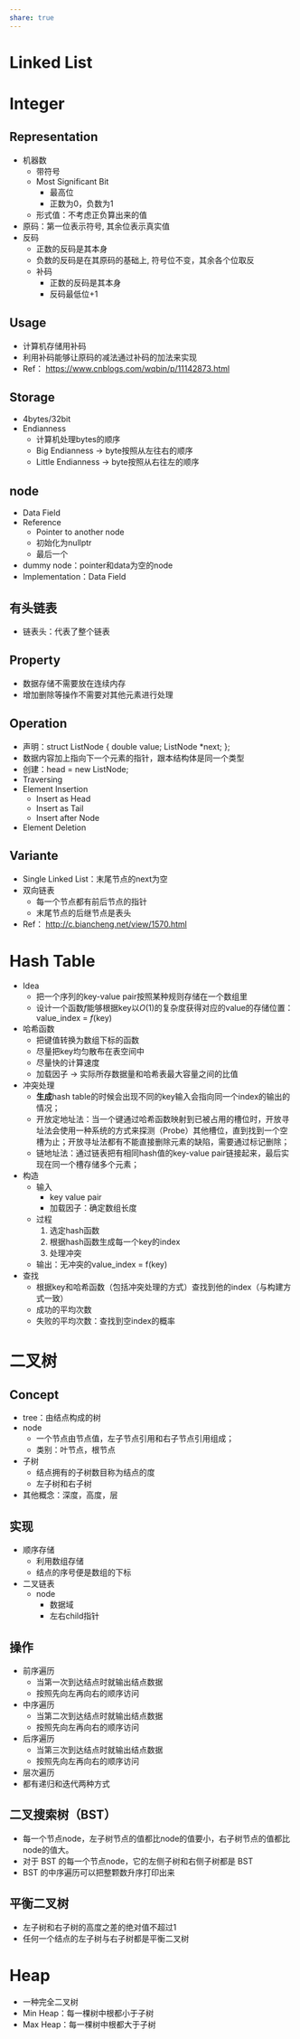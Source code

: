 ```yaml
---
share: true
---
```

# Linked List

# Integer

## Representation
- 机器数
	- 带符号
	- Most Significant Bit
		- 最高位
		- 正数为0，负数为1
	- 形式值：不考虑正负算出来的值
- 原码：第一位表示符号, 其余位表示真实值
- 反码
	- 正数的反码是其本身
	- 负数的反码是在其原码的基础上, 符号位不变，其余各个位取反
	- 补码
		- 正数的反码是其本身
		- 反码最低位+1

## Usage
- 计算机存储用补码
- 利用补码能够让原码的减法通过补码的加法来实现
- Ref： https://www.cnblogs.com/wqbin/p/11142873.html

## Storage
- 4bytes/32bit
- Endianness
	- 计算机处理bytes的顺序
	- Big Endianness → byte按照从左往右的顺序
	- Little Endianness → byte按照从右往左的顺序

## node
- Data Field
- Reference
	- Pointer to another node
	- 初始化为nullptr
	- 最后一个
- dummy node：pointer和data为空的node
- Implementation：Data Field

## 有头链表
- 链表头：代表了整个链表

## Property
- 数据存储不需要放在连续内存
- 增加删除等操作不需要对其他元素进行处理

## Operation
- 声明：struct ListNode
		{
		 double value;
		 ListNode *next;
		};
- 数据内容加上指向下一个元素的指针，跟本结构体是同一个类型
- 创建：head = new ListNode;
- Traversing
- Element Insertion
	- Insert as Head
	- Insert as Tail
	- Insert after Node
- Element Deletion

## Variante
- Single Linked List：末尾节点的next为空
- 双向链表
	- 每一个节点都有前后节点的指针
	- 末尾节点的后继节点是表头
- Ref： http://c.biancheng.net/view/1570.html

# Hash Table
- Idea
	- 把一个序列的key-value pair按照某种规则存储在一个数组里
	- 设计一个函数$f$能够根据key以$O(1)$的复杂度获得对应的value的存储位置：value_index = $f$(key)
- 哈希函数
	- 把键值转换为数组下标的函数
	- 尽量把key均匀散布在表空间中
	- 尽量快的计算速度
	- 加载因子 → 实际所存数据量和哈希表最大容量之间的比值
- 冲突处理
	- **生成**hash table的时候会出现不同的key输入会指向同一个index的输出的情况；
	- 开放定地址法：当一个键通过哈希函数映射到已被占用的槽位时，开放寻址法会使用一种系统的方式来探测（Probe）其他槽位，直到找到一个空槽为止；开放寻址法都有不能直接删除元素的缺陷，需要通过标记删除；
	- 链地址法：通过链表把有相同hash值的key-value pair链接起来，最后实现在同一个槽存储多个元素；
- 构造
	- 输入
		- key value pair
		- 加载因子：确定数组长度
	- 过程
		1. 选定hash函数
		2. 根据hash函数生成每一个key的index
		3. 处理冲突
	- 输出：无冲突的value_index = f(key)
- 查找
	- 根据key和哈希函数（包括冲突处理的方式）查找到他的index（与构建方式一致）
	- 成功的平均次数
	- 失败的平均次数：查找到空index的概率

# 二叉树

## Concept
- tree：由结点构成的树
- node
	- 一个节点由节点值，左子节点引用和右子节点引用组成；
	- 类别：叶节点，根节点
- 子树
	- 结点拥有的子树数目称为结点的度
	- 左子树和右子树
- 其他概念：深度，高度，层

## 实现
- 顺序存储
	- 利用数组存储
	- 结点的序号便是数组的下标
- 二叉链表
	- node
		- 数据域
		- 左右child指针

## 操作
- 前序遍历
	- 当第一次到达结点时就输出结点数据
	- 按照先向左再向右的顺序访问
- 中序遍历
	- 当第二次到达结点时就输出结点数据
	- 按照先向左再向右的顺序访问
- 后序遍历
	- 当第三次到达结点时就输出结点数据
	- 按照先向左再向右的顺序访问
- 层次遍历
- 都有递归和迭代两种方式

## 二叉搜索树（BST）
- 每一个节点node，左子树节点的值都比node的值要小，右子树节点的值都比node的值大。
- 对于 BST 的每一个节点node，它的左侧子树和右侧子树都是 BST
- BST 的中序遍历可以把整颗数升序打印出来

## 平衡二叉树
- 左子树和右子树的高度之差的绝对值不超过1
- 任何一个结点的左子树与右子树都是平衡二叉树

# Heap
- 一种完全二叉树
- Min Heap：每一棵树中根都小于子树
- Max Heap：每一棵树中根都大于子树

